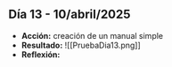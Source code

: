  ## Día 13 - 10/abril/2025  
  - **Acción:**   creación de un manual simple
  - **Resultado:** ![[PruebaDia13.png]]
  - **Reflexión:** 